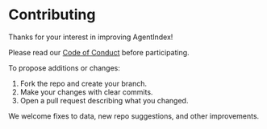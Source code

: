 # Contributing

Thanks for your interest in improving AgentIndex!

Please read our [Code of Conduct](./CODE_OF_CONDUCT.md) before participating.

To propose additions or changes:

1. Fork the repo and create your branch.
1. Make your changes with clear commits.
1. Open a pull request describing what you changed.

We welcome fixes to data, new repo suggestions, and other improvements.
